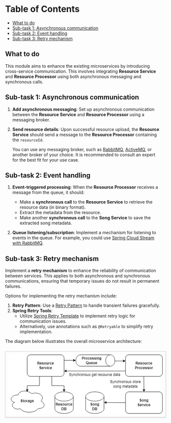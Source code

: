# Table of Contents

- [What to do](#what-to-do)
- [Sub-task 1: Asynchronous communication](#sub-task-1-asynchronous-communication)
- [Sub-task 2: Event handling](#sub-task-2-event-handling)
- [Sub-task 3: Retry mechanism](#sub-task-3-retry-mechanism)

## What to do

This module aims to enhance the existing microservices by introducing cross-service communication. This involves integrating **Resource Service** and **Resource Processor** using both asynchronous messaging and synchronous calls.

## Sub-task 1: Asynchronous communication

1. **Add asynchronous messaging**: Set up asynchronous communication between the **Resource Service** and **Resource Processor** using a messaging broker.
2. **Send resource details**: Upon successful resource upload, the **Resource Service** should send a message to the **Resource Processor** containing the `resourceId`.

   You can use any messaging broker, such as [RabbitMQ](https://hub.docker.com/_/rabbitmq), [ActiveMQ](https://hub.docker.com/r/rmohr/activemq), or another broker of your choice. It is recommended to consult an expert for the best fit for your use case.

## Sub-task 2: Event handling

1. **Event-triggered processing**: When the **Resource Processor** receives a message from the queue, it should:
    - Make a **synchronous call** to the **Resource Service** to retrieve the resource data (in binary format).
    - Extract the metadata from the resource.
    - Make another **synchronous call** to the **Song Service** to save the extracted song metadata.

2. **Queue listening/subscription**: Implement a mechanism for listening to events in the queue. For example, you could use [Spring Cloud Stream with RabbitMQ](https://docs.spring.io/spring-cloud-stream-binder-rabbit/docs/current/reference/html/spring-cloud-stream-binder-rabbit.html).

## Sub-task 3: Retry mechanism

Implement a **retry mechanism** to enhance the reliability of communication between services. This applies to both asynchronous and synchronous communications, ensuring that temporary issues do not result in permanent failures.

Options for implementing the retry mechanism include:

1. **Retry Pattern**: Use a [Retry Pattern](https://docs.microsoft.com/en-us/azure/architecture/patterns/retry) to handle transient failures gracefully.
2. **Spring Retry Tools**:
   - Utilize [Spring Retry Template](https://docs.spring.io/spring-batch/docs/current/reference/html/retry.html) to implement retry logic for communication issues.
   - Alternatively, use annotations such as `@Retryable` to simplify retry implementation.

The diagram below illustrates the overall microservice architecture:

<img src="images/microservices_communication.png" width="500" style="border: 1px solid #ccc; padding: 10px; margin: 10px 0; box-shadow: 0 2px 4px rgba(0, 0, 0, 0.1); display: inline-block;" alt=""/>
